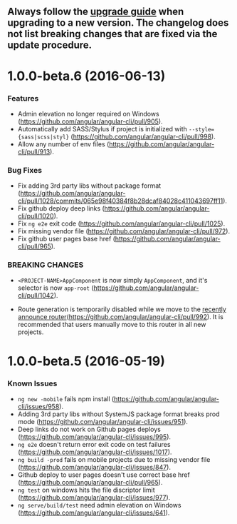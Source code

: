 ## Always follow the [upgrade guide](https://github.com/angular/angular-cli#updating-angular-cli) when upgrading to a new version. The changelog does not list breaking changes that are fixed via the update procedure.

<a name="1.0.0-beta.6"></a>
# 1.0.0-beta.6 (2016-06-13)

### Features
- Admin elevation no longer required on Windows (https://github.com/angular/angular-cli/pull/905).
- Automatically add SASS/Stylus if project is initialized with `--style={sass|scss|styl}` (https://github.com/angular/angular-cli/pull/998).
- Allow any number of env files (https://github.com/angular/angular-cli/pull/913).

### Bug Fixes
- Fix adding 3rd party libs without package format (https://github.com/angular/angular-cli/pull/1028/commits/065e98f40384f8b28dcaf84028c411043697ff11).
- Fix github deploy deep links (https://github.com/angular/angular-cli/pull/1020). 
- Fix `ng e2e` exit code (https://github.com/angular/angular-cli/pull/1025).
- Fix missing vendor file (https://github.com/angular/angular-cli/pull/972).
- Fix github user pages base href (https://github.com/angular/angular-cli/pull/965).

### BREAKING CHANGES
- `<PROJECT-NAME>AppComponent` is now simply `AppComponent`, and it's selector is now `app-root` (https://github.com/angular/angular-cli/pull/1042).

- Route generation is temporarily disabled while we move to the [recently announce router](http://angularjs.blogspot.ie/2016/06/improvements-coming-for-routing-in.html)(https://github.com/angular/angular-cli/pull/992). It is recommended that users manually move to this router in all new projects.

<a name="1.0.0-beta.5"></a>
# 1.0.0-beta.5 (2016-05-19)

### Known Issues

- `ng new -mobile` fails npm install (https://github.com/angular/angular-cli/issues/958).
- Adding 3rd party libs without SystemJS package format breaks prod mode (https://github.com/angular/angular-cli/issues/951).
- Deep links do not work on Github pages deploys (https://github.com/angular/angular-cli/issues/995).
- `ng e2e` doesn't return error exit code on test failures (https://github.com/angular/angular-cli/issues/1017).
- `ng build -prod` fails on mobile projects due to missing vendor file (https://github.com/angular/angular-cli/issues/847).
- Github deploy to user pages doesn't use correct base href (https://github.com/angular/angular-cli/pull/965).
- `ng test` on windows hits the file discriptor limit (https://github.com/angular/angular-cli/issues/977).
- `ng serve/build/test` need admin elevation on Windows (https://github.com/angular/angular-cli/issues/641).
